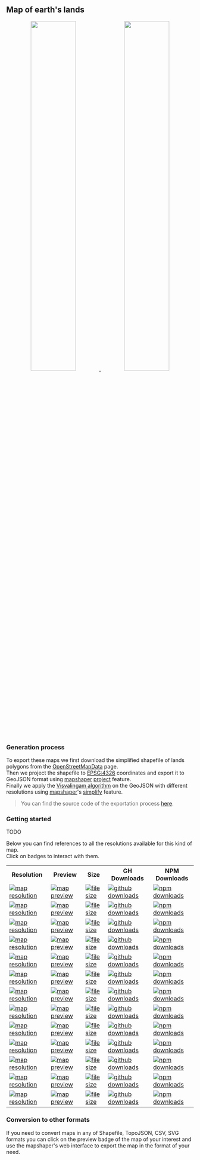 ## Map of earth's lands
<p align="center">
  <a alt="see earth-lands on mapshaper" href="http://mapshaper.org/?files=https://cdn.rawgit.com/simonepri/geo-maps/next/preview/earth-lands.geo.json">
    <img src="https://raw.githubusercontent.com/simonepri/geo-maps/next/media/geo-maps-earth-lands-shape.png" width ="49%"/>
  </a>
  <a alt="see earth-lands on geojson.io" href="http://geojson.io/#data=data:text/x-url,https://cdn.rawgit.com/simonepri/geo-maps/next/preview/earth-lands.geo.json">
    <img src="https://raw.githubusercontent.com/simonepri/geo-maps/next/media/geo-maps-earth-lands-hover.png" width ="49%"/>
  </a>
</p>

### Generation process
To export these maps we first download the simplified shapefile of lands polygons from the [OpenStreetMapData](http://openstreetmapdata.com/data/land-polygons) page.  
Then we project the shapefile to [EPSG:4326](http://spatialreference.org/ref/epsg/wgs-84/) coordinates and export it to GeoJSON format using [mapshaper](https://github.com/mbloch/mapshaper) [project](https://github.com/mbloch/mapshaper/wiki/Command-Reference#-proj) feature.  
Finally we apply the [Visvalingam algorithm](https://bost.ocks.org/mike/simplify/) on the GeoJSON with different resolutions using [mapshaper](https://github.com/mbloch/mapshaper)'s [simplify](https://github.com/mbloch/mapshaper/wiki/Command-Reference#-simplify) feature.

> You can find the source code of the exportation process [here](gulp/maps/earth-lands.js).

### Getting started
TODO

Below you can find references to all the resolutions available for this kind of map.  
Click on badges to interact with them.

<table>
  <tr>
    <th>Resolution</th>
    <th>Preview</th>
    <th>Size</th>
    <th>GH Downloads</th>
    <th>NPM Downloads</th>
  </tr>

  <tr>
    <td>
      <a href="#earth-lands">
        <img src="https://img.shields.io/badge/resolution-1m-f1c40f.svg" alt="map resolution"/>
      </a>
    </td>
    <td>
      <a href="http://mapshaper.org/?files=https://unpkg.com/@geo-maps/earth-lands-1m/map.geo.json">
        <img src="https://img.shields.io/badge/preview-mapshaper-1abc9c.svg" alt="map preview"/>
      </a>
    </td>
    <td>
      <a href="#earth-lands">
        <img src="http://img.badgesize.io/https://unpkg.com/@geo-maps/earth-lands-1m/map.geo.json" alt="file size"/>
      </a>
    </td>
    <td>
      <a href="https://github.com/simonepri/geo-maps/releases/download/v0.5.0/earth-lands-1m.geo.json">
        <img src="https://img.shields.io/github/downloads/simonepri/geo-maps/latest/earth-lands-1m.geo.json.svg" alt="github downloads"/>
      </a>
    </td>
    <td>
      <a href="https://www.npmjs.com/package/@geo-maps/earth-lands-1m">
        <img src="https://img.shields.io/npm/dm/@geo-maps/earth-lands-1m.svg" alt="npm downloads"/>
      </a>
    </td>
  </tr>

  <tr>
    <td>
      <a href="#earth-lands">
        <img src="https://img.shields.io/badge/resolution-2m5-f1c40f.svg" alt="map resolution"/>
      </a>
    </td>
    <td>
      <a href="http://mapshaper.org/?files=https://unpkg.com/@geo-maps/earth-lands-2m5/map.geo.json">
        <img src="https://img.shields.io/badge/preview-mapshaper-1abc9c.svg" alt="map preview"/>
      </a>
    </td>
    <td>
      <a href="#earth-lands">
        <img src="http://img.badgesize.io/https://unpkg.com/@geo-maps/earth-lands-2m5/map.geo.json" alt="file size"/>
      </a>
    </td>
    <td>
      <a href="https://github.com/simonepri/geo-maps/releases/download/v0.5.0/earth-lands-2m5.geo.json">
        <img src="https://img.shields.io/github/downloads/simonepri/geo-maps/latest/earth-lands-2m5.geo.json.svg" alt="github downloads"/>
      </a>
    </td>
    <td>
      <a href="https://www.npmjs.com/package/@geo-maps/earth-lands-2m5">
        <img src="https://img.shields.io/npm/dm/@geo-maps/earth-lands-2m5.svg" alt="npm downloads"/>
      </a>
    </td>
  </tr>

  <tr>
    <td>
      <a href="#earth-lands">
        <img src="https://img.shields.io/badge/resolution-5m-f1c40f.svg" alt="map resolution"/>
      </a>
    </td>
    <td>
      <a href="http://mapshaper.org/?files=https://unpkg.com/@geo-maps/earth-lands-5m/map.geo.json">
        <img src="https://img.shields.io/badge/preview-mapshaper-1abc9c.svg" alt="map preview"/>
      </a>
    </td>
    <td>
      <a href="#earth-lands">
        <img src="http://img.badgesize.io/https://unpkg.com/@geo-maps/earth-lands-5m/map.geo.json" alt="file size"/>
      </a>
    </td>
    <td>
      <a href="https://github.com/simonepri/geo-maps/releases/download/v0.5.0/earth-lands-5m.geo.json">
        <img src="https://img.shields.io/github/downloads/simonepri/geo-maps/latest/earth-lands-5m.geo.json.svg" alt="github downloads"/>
      </a>
    </td>
    <td>
      <a href="https://www.npmjs.com/package/@geo-maps/earth-lands-5m">
        <img src="https://img.shields.io/npm/dm/@geo-maps/earth-lands-5m.svg" alt="npm downloads"/>
      </a>
    </td>
  </tr>

  <tr>
    <td>
      <a href="#earth-lands">
        <img src="https://img.shields.io/badge/resolution-10m-f1c40f.svg" alt="map resolution"/>
      </a>
    </td>
    <td>
      <a href="http://mapshaper.org/?files=https://unpkg.com/@geo-maps/earth-lands-10m/map.geo.json">
        <img src="https://img.shields.io/badge/preview-mapshaper-1abc9c.svg" alt="map preview"/>
      </a>
    </td>
    <td>
      <a href="#earth-lands">
        <img src="http://img.badgesize.io/https://unpkg.com/@geo-maps/earth-lands-10m/map.geo.json" alt="file size"/>
      </a>
    </td>
    <td>
      <a href="https://github.com/simonepri/geo-maps/releases/download/v0.5.0/earth-lands-10m.geo.json">
        <img src="https://img.shields.io/github/downloads/simonepri/geo-maps/latest/earth-lands-10m.geo.json.svg" alt="github downloads"/>
      </a>
    </td>
    <td>
      <a href="https://www.npmjs.com/package/@geo-maps/earth-lands-10m">
        <img src="https://img.shields.io/npm/dm/@geo-maps/earth-lands-10m.svg" alt="npm downloads"/>
      </a>
    </td>
  </tr>

  <tr>
    <td>
      <a href="#earth-lands">
        <img src="https://img.shields.io/badge/resolution-25m-f1c40f.svg" alt="map resolution"/>
      </a>
    </td>
    <td>
      <a href="http://mapshaper.org/?files=https://unpkg.com/@geo-maps/earth-lands-25m/map.geo.json">
        <img src="https://img.shields.io/badge/preview-mapshaper-1abc9c.svg" alt="map preview"/>
      </a>
    </td>
    <td>
      <a href="#earth-lands">
        <img src="http://img.badgesize.io/https://unpkg.com/@geo-maps/earth-lands-25m/map.geo.json" alt="file size"/>
      </a>
    </td>
    <td>
      <a href="https://github.com/simonepri/geo-maps/releases/download/v0.5.0/earth-lands-25m.geo.json">
        <img src="https://img.shields.io/github/downloads/simonepri/geo-maps/latest/earth-lands-25m.geo.json.svg" alt="github downloads"/>
      </a>
    </td>
    <td>
      <a href="https://www.npmjs.com/package/@geo-maps/earth-lands-25m">
        <img src="https://img.shields.io/npm/dm/@geo-maps/earth-lands-25m.svg" alt="npm downloads"/>
      </a>
    </td>
  </tr>

  <tr>
    <td>
      <a href="#earth-lands">
        <img src="https://img.shields.io/badge/resolution-50m-f1c40f.svg" alt="map resolution"/>
      </a>
    </td>
    <td>
      <a href="http://mapshaper.org/?files=https://unpkg.com/@geo-maps/earth-lands-50m/map.geo.json">
        <img src="https://img.shields.io/badge/preview-mapshaper-1abc9c.svg" alt="map preview"/>
      </a>
    </td>
    <td>
      <a href="#earth-lands">
        <img src="http://img.badgesize.io/https://unpkg.com/@geo-maps/earth-lands-50m/map.geo.json" alt="file size"/>
      </a>
    </td>
    <td>
      <a href="https://github.com/simonepri/geo-maps/releases/download/v0.5.0/earth-lands-50m.geo.json">
        <img src="https://img.shields.io/github/downloads/simonepri/geo-maps/latest/earth-lands-50m.geo.json.svg" alt="github downloads"/>
      </a>
    </td>
    <td>
      <a href="https://www.npmjs.com/package/@geo-maps/earth-lands-50m">
        <img src="https://img.shields.io/npm/dm/@geo-maps/earth-lands-50m.svg" alt="npm downloads"/>
      </a>
    </td>
  </tr>

  <tr>
    <td>
      <a href="#earth-lands">
        <img src="https://img.shields.io/badge/resolution-100m-f1c40f.svg" alt="map resolution"/>
      </a>
    </td>
    <td>
      <a href="http://mapshaper.org/?files=https://unpkg.com/@geo-maps/earth-lands-100m/map.geo.json">
        <img src="https://img.shields.io/badge/preview-mapshaper-1abc9c.svg" alt="map preview"/>
      </a>
    </td>
    <td>
      <a href="#earth-lands">
        <img src="http://img.badgesize.io/https://unpkg.com/@geo-maps/earth-lands-100m/map.geo.json" alt="file size"/>
      </a>
    </td>
    <td>
      <a href="https://github.com/simonepri/geo-maps/releases/download/v0.5.0/earth-lands-100m.geo.json">
        <img src="https://img.shields.io/github/downloads/simonepri/geo-maps/latest/earth-lands-100m.geo.json.svg" alt="github downloads"/>
      </a>
    </td>
    <td>
      <a href="https://www.npmjs.com/package/@geo-maps/earth-lands-100m">
        <img src="https://img.shields.io/npm/dm/@geo-maps/earth-lands-100m.svg" alt="npm downloads"/>
      </a>
    </td>
  </tr>

  <tr>
    <td>
      <a href="#earth-lands">
        <img src="https://img.shields.io/badge/resolution-250m-f1c40f.svg" alt="map resolution"/>
      </a>
    </td>
    <td>
      <a href="http://mapshaper.org/?files=https://unpkg.com/@geo-maps/earth-lands-250m/map.geo.json">
        <img src="https://img.shields.io/badge/preview-mapshaper-1abc9c.svg" alt="map preview"/>
      </a>
    </td>
    <td>
      <a href="#earth-lands">
        <img src="http://img.badgesize.io/https://unpkg.com/@geo-maps/earth-lands-250m/map.geo.json" alt="file size"/>
      </a>
    </td>
    <td>
      <a href="https://github.com/simonepri/geo-maps/releases/download/v0.5.0/earth-lands-250m.geo.json">
        <img src="https://img.shields.io/github/downloads/simonepri/geo-maps/latest/earth-lands-250m.geo.json.svg" alt="github downloads"/>
      </a>
    </td>
    <td>
      <a href="https://www.npmjs.com/package/@geo-maps/earth-lands-250m">
        <img src="https://img.shields.io/npm/dm/@geo-maps/earth-lands-250m.svg" alt="npm downloads"/>
      </a>
    </td>
  </tr>

  <tr>
    <td>
      <a href="#earth-lands">
        <img src="https://img.shields.io/badge/resolution-500m-f1c40f.svg" alt="map resolution"/>
      </a>
    </td>
    <td>
      <a href="http://mapshaper.org/?files=https://unpkg.com/@geo-maps/earth-lands-500m/map.geo.json">
        <img src="https://img.shields.io/badge/preview-mapshaper-1abc9c.svg" alt="map preview"/>
      </a>
    </td>
    <td>
      <a href="#earth-lands">
        <img src="http://img.badgesize.io/https://unpkg.com/@geo-maps/earth-lands-500m/map.geo.json" alt="file size"/>
      </a>
    </td>
    <td>
      <a href="https://github.com/simonepri/geo-maps/releases/download/v0.5.0/earth-lands-500m.geo.json">
        <img src="https://img.shields.io/github/downloads/simonepri/geo-maps/latest/earth-lands-500m.geo.json.svg" alt="github downloads"/>
      </a>
    </td>
    <td>
      <a href="https://www.npmjs.com/package/@geo-maps/earth-lands-500m">
        <img src="https://img.shields.io/npm/dm/@geo-maps/earth-lands-500m.svg" alt="npm downloads"/>
      </a>
    </td>
  </tr>

  <tr>
    <td>
      <a href="#earth-lands">
        <img src="https://img.shields.io/badge/resolution-1km-f1c40f.svg" alt="map resolution"/>
      </a>
    </td>
    <td>
      <a href="http://mapshaper.org/?files=https://unpkg.com/@geo-maps/earth-lands-1km/map.geo.json">
        <img src="https://img.shields.io/badge/preview-mapshaper-1abc9c.svg" alt="map preview"/>
      </a>
    </td>
    <td>
      <a href="#earth-lands">
        <img src="http://img.badgesize.io/https://unpkg.com/@geo-maps/earth-lands-1km/map.geo.json" alt="file size"/>
      </a>
    </td>
    <td>
      <a href="https://github.com/simonepri/geo-maps/releases/download/v0.5.0/earth-lands-1km.geo.json">
        <img src="https://img.shields.io/github/downloads/simonepri/geo-maps/latest/earth-lands-1km.geo.json.svg" alt="github downloads"/>
      </a>
    </td>
    <td>
      <a href="https://www.npmjs.com/package/@geo-maps/earth-lands-1km">
        <img src="https://img.shields.io/npm/dm/@geo-maps/earth-lands-1km.svg" alt="npm downloads"/>
      </a>
    </td>
  </tr>

  <tr>
    <td>
      <a href="#earth-lands">
        <img src="https://img.shields.io/badge/resolution-2km5-f1c40f.svg" alt="map resolution"/>
      </a>
    </td>
    <td>
      <a href="http://mapshaper.org/?files=https://unpkg.com/@geo-maps/earth-lands-2km5/map.geo.json">
        <img src="https://img.shields.io/badge/preview-mapshaper-1abc9c.svg" alt="map preview"/>
      </a>
    </td>
    <td>
      <a href="#earth-lands">
        <img src="http://img.badgesize.io/https://unpkg.com/@geo-maps/earth-lands-2km5/map.geo.json" alt="file size"/>
      </a>
    </td>
    <td>
      <a href="https://github.com/simonepri/geo-maps/releases/download/v0.5.0/earth-lands-2km5.geo.json">
        <img src="https://img.shields.io/github/downloads/simonepri/geo-maps/latest/earth-lands-2km5.geo.json.svg" alt="github downloads"/>
      </a>
    </td>
    <td>
      <a href="https://www.npmjs.com/package/@geo-maps/earth-lands-2km5">
        <img src="https://img.shields.io/npm/dm/@geo-maps/earth-lands-2km5.svg" alt="npm downloads"/>
      </a>
    </td>
  </tr>

  <tr>
    <td>
      <a href="#earth-lands">
        <img src="https://img.shields.io/badge/resolution-5km-f1c40f.svg" alt="map resolution"/>
      </a>
    </td>
    <td>
      <a href="http://mapshaper.org/?files=https://unpkg.com/@geo-maps/earth-lands-5km/map.geo.json">
        <img src="https://img.shields.io/badge/preview-mapshaper-1abc9c.svg" alt="map preview"/>
      </a>
    </td>
    <td>
      <a href="#earth-lands">
        <img src="http://img.badgesize.io/https://unpkg.com/@geo-maps/earth-lands-5km/map.geo.json" alt="file size"/>
      </a>
    </td>
    <td>
      <a href="https://github.com/simonepri/geo-maps/releases/download/v0.5.0/earth-lands-5km.geo.json">
        <img src="https://img.shields.io/github/downloads/simonepri/geo-maps/latest/earth-lands-5km.geo.json.svg" alt="github downloads"/>
      </a>
    </td>
    <td>
      <a href="https://www.npmjs.com/package/@geo-maps/earth-lands-5km">
        <img src="https://img.shields.io/npm/dm/@geo-maps/earth-lands-5km.svg" alt="npm downloads"/>
      </a>
    </td>
  </tr>

  <tr>
    <td>
      <a href="#earth-lands">
        <img src="https://img.shields.io/badge/resolution-10km-f1c40f.svg" alt="map resolution"/>
      </a>
    </td>
    <td>
      <a href="http://mapshaper.org/?files=https://unpkg.com/@geo-maps/earth-lands-10km/map.geo.json">
        <img src="https://img.shields.io/badge/preview-mapshaper-1abc9c.svg" alt="map preview"/>
      </a>
    </td>
    <td>
      <a href="#earth-lands">
        <img src="http://img.badgesize.io/https://unpkg.com/@geo-maps/earth-lands-10km/map.geo.json" alt="file size"/>
      </a>
    </td>
    <td>
      <a href="https://github.com/simonepri/geo-maps/releases/download/v0.5.0/earth-lands-10km.geo.json">
        <img src="https://img.shields.io/github/downloads/simonepri/geo-maps/latest/earth-lands-10km.geo.json.svg" alt="github downloads"/>
      </a>
    </td>
    <td>
      <a href="https://www.npmjs.com/package/@geo-maps/earth-lands-10km">
        <img src="https://img.shields.io/npm/dm/@geo-maps/earth-lands-10km.svg" alt="npm downloads"/>
      </a>
    </td>
  </tr>
</table>

### Conversion to other formats
If you need to convert maps in any of Shapefile, TopoJSON, CSV, SVG formats you can click on the preview badge of the map of your interest and use the mapshaper's web interface to export the map in the format of your need.
